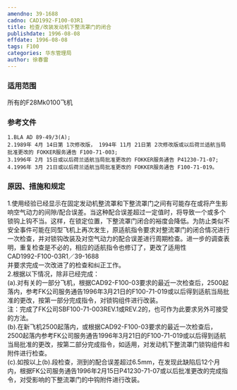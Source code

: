 ```yaml
---
amendno: 39-1688  
cadno: CAD1992-F100-03R1  
title: 检查/改装发动机下整流罩门的闭合  
publishdate: 1996-08-08  
effdate: 1996-08-08  
tags: F100  
categories: 华东管理局  
author: 徐春雷  
---
```

  
### 适用范围  
所有的F28Mk0100飞机  
  
<!--more-->  
### 参考文件  
    1.BLA AD 89-49/3(A);  
    2.1989年 4月 14日第 1次修改版， 1994年 11月 21日第 2次修改版或以后荷兰适航当局批准更改的 FOKKER服务通告 F100-71-003;  
    3.1996年 2月 15日或以后荷兰适航当局批准更改的 FOKKER服务通告 P41230-71-07;  
    4.1996年 3月 21日或以后荷兰适航当局批准更改的 FOKKER服务通告 F100-71-019。  
  
### 原因、措施和规定  
1.使用经验已经显示在固定发动机整流罩和下整流罩门之间有可能存在或将产生影响空气动力的间隙/配合误差。当这种配合误差超过一定值时，将导致一个或多个锁钩上钩不当。这样，在锁定位置，下整流罩门闭合的裕度会降低。为防止类似不安全事件可能在同型飞机上再次发生，原适航指令要求对整流罩门的闭合情况进行一次检查，并对锁钩改装及对空气动力的配合误差进行周期检查。进一步的调查表明，重复检查是不必的，相应的适航指令也修订了，更改了适用性  
  CAD1992-F100-03R1／39-1688  
并要求完成一次改进了的检查和纠正工作。  
    2.根据以下情况，除非已经完成：  
    (a).对有关的一部分飞机，根据CAD92-F100-03要求的最近一次检查后，2500起落内，参考FK公司服务通告1996年3月21日的F100-71-019或以后得到适航当局批准的更改，按第一部分完成指令，对锁钩组件进行改装。  
    注：完成了FK公司SBF100-71-003REV.1或REV.2的，也可作为此要求另外可接受的方法。  
    (b).在新飞机2500起落内，或根据CAD92-F100-03要求的最近一次检查后，2500起落内参考FK公司服务通告1996年3月21日的F100-71-019或以后得到适航当局批准的更改，按第二部分完成指令，如适用，对发动机下整流罩门锁钩组件和附件进行检查。  
    (c).如按以上(b).段检查，测到的配合误差超过6.5mm，在发现此缺陷后12个月内，根据FK公司服务通告1996年2月15日P41230-71-07或以后批准更改的完成指令，对受影响的下整流罩门的中钩附件进行改装。  
